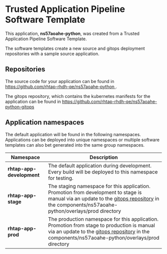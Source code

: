 # Trusted Application Pipeline Software Template

This application, **ns57aoahe-python**, was created from a Trusted Application Pipeline Software Template.

The software templates create a new source and gitops deployment repositories with a sample source application. 

## Repositories

The source code for your application can be found in [https://github.com/rhtap-rhdh-qe/ns57aoahe-python ](https://github.com/rhtap-rhdh-qe/ns57aoahe-python ).
 
The gitops repository, which contains the kubernetes manifests for the application can be found in 
[https://github.com/rhtap-rhdh-qe/ns57aoahe-python-gitops ](https://github.com/rhtap-rhdh-qe/ns57aoahe-python-gitops ) 

## Application namespaces 

The default application will be found in the following namespaces. Applications can be deployed into unique namespaces or multiple software templates can also bet generated into the same group namespaces.  

|  Namespace   |  Description   |  
| -------- | -------- |   
| **rhtap-app-development** | The default application during development. Every build will be deployed to this namespace for testing. | 
| **rhtap-app-stage** | The staging namespace for this application. Promotion from development to stage is manual via an update to the [gitops repository](https://github.com/rhtap-rhdh-qe/ns57aoahe-python-gitops ) in the components/ns57aoahe-python/overlays/prod directory |  
| **rhtap-app-prod** | The production namespace for this application. Promotion from stage to production is manual via an update to the [gitops repository](https://github.com/rhtap-rhdh-qe/ns57aoahe-python-gitops ) in the components/ns57aoahe-python/overlays/prod directory | 